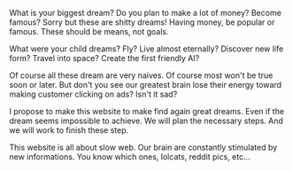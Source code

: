 What is your biggest dream?
Do you plan to make a lot of money? Become famous?
Sorry but these are shitty dreams!
Having money, be popular or famous.
These should be means, not goals.

What were your child dreams?
Fly?
Live almost eternally?
Discover new life form?
Travel into space?
Create the first friendly AI?

Of course all these dream are very naives.
Of course most won't be true soon or later.
But don't you see our greatest brain lose their energy
toward making customer clicking on ads?
Isn't it sad?

I propose to make this website to make find again great dreams.
Even if the dream seems impossible to achieve.
We will plan the necessary steps.
And we will work to finish these step.

This website is all about slow web.
Our brain are constantly stimulated by new informations.
You know which ones, lolcats, reddit pics, etc...
